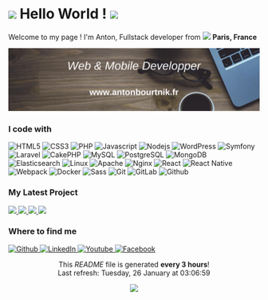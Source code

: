 <h1>
    <img src="https://emojis.slackmojis.com/emojis/images/1588177020/8809/wave_hello.gif?1588177020" width="30"/> Hello World ! <img src="https://emojis.slackmojis.com/emojis/images/1588177020/8809/wave_hello.gif?1588177020" width="30"/>
</h1>

<p>Welcome to my page ! I'm Anton, Fullstack developer from <img src="https://image.flaticon.com/icons/svg/197/197560.svg" width="13"/> <b>Paris, France</b></p>

<img src="https://raw.githubusercontent.com/abourtnik/abourtnik/master/hero.png" alt="banner Anton Bourtnik">

<h3>I code with </h3>

<p>
    <img alt="HTML5" src="https://img.shields.io/badge/-HTML5-E34F26?style=flat-square&logo=html5&logoColor=white" />
    <img alt="CSS3" src="http://img.shields.io/badge/-CSS3-254BDE?style=flat-square&logo=css3&logoColor=white">
    <img alt="PHP" src="https://img.shields.io/badge/-PHP-777CB5?style=flat-square&logo=php&logoColor=white" >
    <img alt="Javascript" src="http://img.shields.io/badge/-Javascript-F0D91D?style=flat-square&logo=javascript&logoColor=white">
    <img alt="Nodejs" src="https://img.shields.io/badge/-Nodejs-43853d?style=flat-square&logo=Node.js&logoColor=white" />
    <img alt="WordPress" src="http://img.shields.io/badge/-WordPress-217296?style=flat-square&logo=wordpress&logoColor=white"/>
    <img alt="Symfony" src="http://img.shields.io/badge/-Symfony-000000?style=flat-square&logo=symfony&logoColor=white">
    <img alt="Laravel" src="http://img.shields.io/badge/-Laravel-EC4E43?style=flat-square&logo=laravel&logoColor=white">
    <img alt="CakePHP" src="http://img.shields.io/badge/-CakePHP-CE3B42?style=flat-square&logo=cakephp&logoColor=white">
    <img alt="MySQL" src="http://img.shields.io/badge/-MySQL-E27612?style=flat-square&logo=mysql&logoColor=white">
    <img alt="PostgreSQL" src="http://img.shields.io/badge/-PostgreSQL-32648D?style=flat-square&logo=postgresql&logoColor=white">
    <img alt="MongoDB" src="https://img.shields.io/badge/-MongoDB-13aa52?style=flat-square&logo=mongodb&logoColor=white" />
    <img alt="Elasticsearch" src="http://img.shields.io/badge/-Elasticsearch-00BAAE?style=flat-square&logo=elasticsearch&logoColor=white" />
    <img alt="Linux" src="http://img.shields.io/badge/-Linux-F8CC30?style=flat-square&logo=linux&logoColor=white" />
    <img alt="Apache" src="http://img.shields.io/badge/-Apache-A50001?style=flat-square&logo=apache&logoColor=white" />
    <img alt="Nginx" src="http://img.shields.io/badge/-Nginx-009237?style=flat-square&logo=nginx&logoColor=white" />
    <img alt="React" src="https://img.shields.io/badge/-React-45b8d8?style=flat-square&logo=react&logoColor=white" />
    <img alt="React Native" src="https://img.shields.io/badge/-ReactNative-45b8d8?style=flat-square&logo=react&logoColor=white" />
    <img alt="Webpack" src="https://img.shields.io/badge/-Webpack-8DD6F9?style=flat-square&logo=webpack&logoColor=white" />
    <img alt="Docker" src="https://img.shields.io/badge/-Docker-46a2f1?style=flat-square&logo=docker&logoColor=white" />
    <img alt="Sass" src="https://img.shields.io/badge/-Sass-CC6699?style=flat-square&logo=sass&logoColor=white" />
    <img alt="Git" src="https://img.shields.io/badge/-Git-F05032?style=flat-square&logo=git&logoColor=white" />
    <img alt="GitLab" src="http://img.shields.io/badge/-GitLab-F56A26?style=flat-square&logo=gitlab&logoColor=white" />
    <img alt="Github" src="http://img.shields.io/badge/-Github-161414?style=flat-square&logo=github&logoColor=white" />
</p>

<h3>My Latest Project</h3>
<p>
        <a href="https:&#x2F;&#x2F;www.covidpanel.fr">
            <img width="200" src="https:&#x2F;&#x2F;www.antonbourtnik.fr&#x2F;img&#x2F;projects&#x2F;covidpanel.png" />
        </a>
        <a href="https:&#x2F;&#x2F;popcorn.antonbourtnik.fr">
            <img width="200" src="https:&#x2F;&#x2F;www.antonbourtnik.fr&#x2F;img&#x2F;projects&#x2F;popcorn.png" />
        </a>
        <a href="https:&#x2F;&#x2F;www.emojisworld.io&#x2F;">
            <img width="200" src="https:&#x2F;&#x2F;www.antonbourtnik.fr&#x2F;img&#x2F;projects&#x2F;emojis-world.png" />
        </a>
        <a href="https:&#x2F;&#x2F;www.templatebook.antonbourtnik.fr">
            <img width="200" src="https:&#x2F;&#x2F;www.antonbourtnik.fr&#x2F;img&#x2F;projects&#x2F;templatebook.png" />
        </a>
</p>

<h3>Where to find me</h3>
<p>
    <a href="https://github.com/abourtnik" target="_blank">
        <img alt="Github" src="https://img.shields.io/badge/GitHub-%2312100E.svg?&style=for-the-badge&logo=Github&logoColor=white" />
    </a>
    <a href="https://www.linkedin.com/in/anton-bourtnik" target="_blank">
        <img alt="LinkedIn" src="https://img.shields.io/badge/linkedin-%230077B5.svg?&style=for-the-badge&logo=linkedin&logoColor=white" />
    </a>
    <a href="https://www.youtube.com/channel/UCEsMDHiwi9FBXQ2yRyPI6cw" target="_blank">
        <img alt="Youtube" src="https://img.shields.io/badge/youtube-%23c4302b.svg?&style=for-the-badge&logo=youtube&logoColor=white" />
    </a>
    <a href="https://www.facebook.com/antonbourtnikfreelance" target="_blank">
        <img alt="Facebook" src="https://img.shields.io/badge/facebook-%233b5998.svg?&style=for-the-badge&logo=facebook&logoColor=white" />
    </a>
</p>

<p align="center">
    This <i>README</i> file is generated <b>every 3 hours</b>!
    </br>Last refresh: Tuesday, 26 January at 03:06:59<br />
</p>
<p align="center">
    <img src="https://github.com/abourtnik/abourtnik/workflows/README%20build/badge.svg" />
</p>